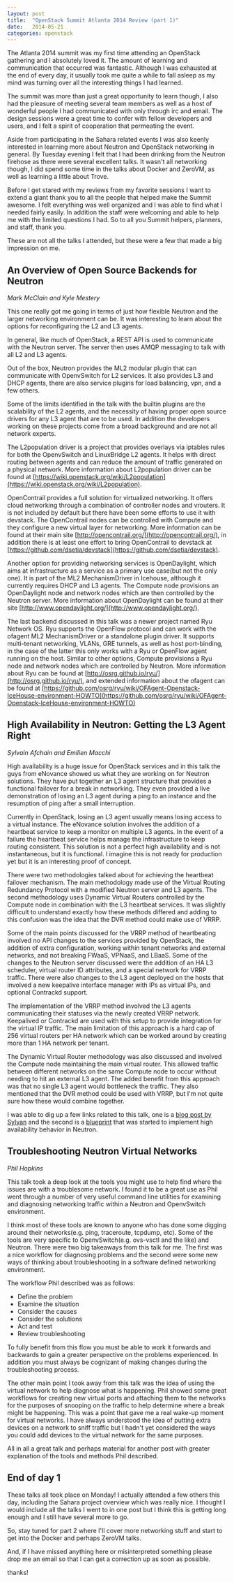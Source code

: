```yaml
---
layout: post
title:  "OpenStack Summit Atlanta 2014 Review (part 1)"
date:   2014-05-21
categories: openstack
---
```


The Atlanta 2014 summit was my first time attending an OpenStack gathering and
I absolutely loved it. The amount of learning and communication that occurred
was fantastic. Although I was exhausted at the end of every day, it usually
took me quite a while to fall asleep as my mind was turning over all the
interesting things I had learned.

The summit was more than just a great opportunity to learn though, I also had
the pleasure of meeting several team members as well as a host of wonderful
people I had communicated with only through irc and email. The design sessions
were a great time to confer with fellow developers and users, and I felt a
spirit of cooperation that permeating the event.

Aside from participating in the Sahara related events I was also keenly
interested in learning more about Neutron and OpenStack networking in general.
By Tuesday evening I felt that I had been drinking from the Neutron firehose
as there were several excellent talks. It wasn't all networking though, I did
spend some time in the talks about Docker and ZeroVM, as well as learning a
little about Trove.

Before I get stared with my reviews from my favorite sessions I want to extend
a giant thank you to all the people that helped make the Summit awesome. I
felt everything was well organized and I was able to find what I needed fairly
easily. In addition the staff were welcoming and able to help me with the
limited questions I had. So to all you Summit helpers, planners, and staff,
thank you.

These are not all the talks I attended, but these were a few that made a big
impression on me.

An Overview of Open Source Backends for Neutron
----
*Mark McClain and Kyle Mestery*

This one really got me going in terms of just how flexible Neutron and the
larger networking environment can be. It was interesting to learn about the
options for reconfiguring the L2 and L3 agents. 

In general, like much of OpenStack, a REST API is used to communicate with
the Neutron server. The server then uses AMQP messaging to talk with all L2
and L3 agents.

Out of the box, Neutron provides the ML2 modular plugin that can communicate
with OpenvSwitch for L2 services. It also provides L3 and DHCP agents, there
are also service plugins for load balancing, vpn, and a few others.

Some of the limits identified in the talk with the builtin plugins are the
scalability of the L2 agents, and the necessity of having proper open source
drivers for any L3 agent that are to be used. In addition the developers
working on these projects come from a broad background and are not all
network experts.

The L2population driver is a project that provides overlays via iptables rules
for both the OpenvSwitch and LinuxBridge L2 agents.  It helps with direct
routing between agents and can reduce the amount of traffic generated on a
physical network. More information about L2population driver can be found at
[https://wiki.openstack.org/wiki/L2population](https://wiki.openstack.org/wiki/L2population).

OpenContrail provides a full solution for virtualized networking. It offers
cloud networking through a combination of controller nodes and vrouters. It
is not included by default but there have been some efforts to use it with
devstack. The OpenContrail nodes can be controlled with Compute and they
configure a new virtual layer for networking. More information can be found at
their main site [http://opencontrail.org/](http://opencontrail.org/), in
addition there is at least one effort to bring OpenContrail to devstack at
[https://github.com/dsetia/devstack](https://github.com/dsetia/devstack).

Another option for providing networking services is OpenDaylight, which aims
at infrastructure as a service as a primary use case(but not the only one). It
is part of the ML2 MechanismDriver in Icehouse, although it currently requires
DHCP and L3 agents. The Compute node provisions an OpenDaylight node and
network nodes which are then controlled by the Neutron server. More
information about OpenDaylight can be found at their site
[http://www.opendaylight.org/](http://www.opendaylight.org/).

The last backend discussed in this talk was a newer project named Ryu Network
OS. Ryu supports the OpenFlow protocol and can work with the ofagent ML2
MechanismDriver or a standalone plugin driver. It supports multi-tenant
networking, VLANs, GRE tunnels, as well as host port-binding, in the case of
the latter this only works with a Ryu or OpenFlow agent running on the host.
Similar to other options, Compute provisions a Ryu node and network nodes
which are controlled by Neutron. More information about Ryu can be found at
[http://osrg.github.io/ryu/](http://osrg.github.io/ryu/), and extended
information about the ofagent can be found at
[https://github.com/osrg/ryu/wiki/OFAgent-Openstack-IceHouse-environment-HOWTO](https://github.com/osrg/ryu/wiki/OFAgent-Openstack-IceHouse-environment-HOWTO)

High Availability in Neutron: Getting the L3 Agent Right
----
*Sylvain Afchain and Emilien Macchi*

High availability is a huge issue for OpenStack services and in this talk the
guys from eNovance showed us what they are working on for Neutron solutions.
They have put together an L3 agent structure that provides a functional
failover for a break in networking. They even provided a live demonstration of
losing an L3 agent during a ping to an instance and the resumption of ping
after a small interruption.

Currently in OpenStack, losing an L3 agent usually means losing access to a
virtual instance. The eNovance solution involves the addition of a heartbeat
service to keep a monitor on multiple L3 agents. In the event of a failure the
heartbeat service helps manage the infrastructure to keep routing consistent.
This solution is not a perfect high availability and is not instantaneous, but
it is functional. I imagine this is not ready for production yet but it is an
interesting proof of concept.

There were two methodologies talked about for achieving the heartbeat failover
mechanism. The main methodology made use of the Virtual Routing Redundancy
Protocol with a modified Neutron server and L3 agents. The second methodology
uses Dynamic Virtual Routers controlled by the Compute node in combination
with the L3 heartbeat services. It was slightly difficult to understand
exactly how these methods differed and adding to this confusion was the idea
that the DVR method could make use of VRRP.

Some of the main points discussed for the VRRP method of heartbeating involved
no API changes to the services provided by OpenStack, the addition of extra
configuration, working within tenant networks and external networks, and not
breaking FWaaS, VPNaaS, and LBaaS. Some of the changes to the Neutron server
discussed were the addition of an HA L3 scheduler, virtual router ID
attributes, and a special network for VRRP traffic. There were also changes to
the L3 agent deployed on the hosts that involved a new keepalive interface
manager with IPs as virtual IPs, and optional Contrackd support.

The implementation of the VRRP method involved the L3 agents communicating
their statuses via the newly created VRRP network. Keepalived or Contrackd
are used with this setup to provide integration for the virtual IP
traffic. The main limitation of this approach is a hard cap of 256 virtual
routers per HA network which can be worked around by creating more than 1 HA
network per tenant.

The Dynamic Virtual Router methodology was also discussed and involved the
Compute node maintaining the main virtual router. This allowed traffic between
different networks on the same Compute node to occur without needing to hit an
external L3 agent. The added benefit from this approach was that no single L3
agent would bottleneck the traffic. They also mentioned that the DVR method
could be used with VRRP, but I'm not quite sure how these would combine
together.

I was able to dig up a few links related to this talk, one is a [blog post by
Sylvan](http://techs.enovance.com/6413/summit-openstack-neutron-point-of-view)
and the second is a [blueprint](https://blueprints.launchpad.net/neutron/+spec/l3-high-availability)
that was started to implement high availability behavior in Neutron.

Troubleshooting Neutron Virtual Networks
----
*Phil Hopkins*

This talk took a deep look at the tools you might use to help find where the
issues are with a troublesome network. I found it to be a great use as Phil
went through a number of very useful command line utilities for examining and
diagnosing networking traffic within a Neutron and OpenvSwitch environment.

I think most of these tools are known to anyone who has done some digging around
their networks(e.g. ping, traceroute, tcpdump, etc). Some of the tools are
very specific to OpenvSwitch(e.g. ovs-vsctl and the like) and Neutron. There
were two big takeaways from this talk for me. The first was a nice
workflow for diagnosing problems and the second were some new ways of thinking
about troubleshooting in a software defined networking environment.

The workflow Phil described was as follows:

* Define the problem
* Examine the situation
* Consider the causes
* Consider the solutions
* Act and test
* Review troubleshooting

To fully benefit from this flow you must be able to work it forwards and
backwards to gain a greater perspective on the problems experienced. In
addition you must always be cognizant of making changes during the 
troubleshooting process.

The other main point I took away from this talk was the idea of using the
virtual network to help diagnose what is happening. Phil showed some great
workflows for creating new virtual ports and attaching them to the networks
for the purposes of snooping on the traffic to help determine where a break
might be happening. This was a point that gave me a real wake-up moment for
virtual networks. I have always understood the idea of putting extra devices
on a network to sniff traffic but I hadn't yet considered the ways you could
add devices to the virtual network for the same purposes.

All in all a great talk and perhaps material for another post with greater
explanation of the tools and methods Phil described.

End of day 1
----

These talks all took place on Monday! I actually attended a few others this
day, including the Sahara project overview which was really nice. I thought
I would include all the talks I went to in one post but I think this is
getting long enough and I still have several more to go.

So, stay tuned for part 2 where I'll cover more networking stuff and start to
get into the Docker and perhaps ZeroVM talks.

And, if I have missed anything here or misinterpreted something please drop
me an email so that I can get a correction up as soon as possible.

thanks!

